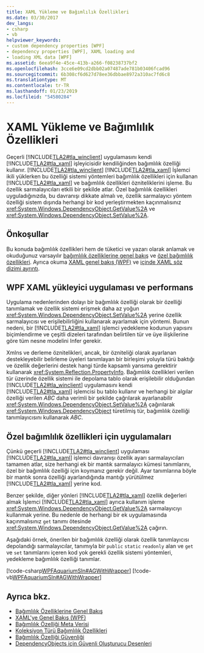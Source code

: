 ```yaml
---
title: XAML Yükleme ve Bağımlılık Özellikleri
ms.date: 03/30/2017
dev_langs:
- csharp
- vb
helpviewer_keywords:
- custom dependency properties [WPF]
- dependency properties [WPF], XAML loading and
- loading XML data [WPF]
ms.assetid: 6eea9f4e-45ce-413b-a266-f08238737bf2
ms.openlocfilehash: 3cce6e09cd2dbb02a07487ade781b03406fcad96
ms.sourcegitcommit: 6b308cf6d627d78ee36dbbae8972a310ac7fd6c8
ms.translationtype: MT
ms.contentlocale: tr-TR
ms.lasthandoff: 01/23/2019
ms.locfileid: "54580284"
---
```

# <a name="xaml-loading-and-dependency-properties"></a>XAML Yükleme ve Bağımlılık Özellikleri
Geçerli [!INCLUDE[TLA2#tla_winclient](../../../../includes/tla2sharptla-winclient-md.md)] uygulamasını kendi [!INCLUDE[TLA2#tla_xaml](../../../../includes/tla2sharptla-xaml-md.md)] işleyicisidir kendiliğinden bağımlılık özelliği kullanır. [!INCLUDE[TLA2#tla_winclient](../../../../includes/tla2sharptla-winclient-md.md)] [!INCLUDE[TLA2#tla_xaml](../../../../includes/tla2sharptla-xaml-md.md)] İşlemci ikili yüklerken bu özelliği sistemi yöntemleri bağımlılık özellikleri için kullanan [!INCLUDE[TLA2#tla_xaml](../../../../includes/tla2sharptla-xaml-md.md)] ve bağımlılık özellikleri özniteliklerini işleme. Bu özellik sarmalayıcıları etkili bir şekilde atlar. Özel bağımlılık özellikleri uyguladığınızda, bu davranışı dikkate almalı ve, özellik sarmalayıcı yöntem özelliği sistem dışında herhangi bir kod yerleştirmekten kaçınmalısınız <xref:System.Windows.DependencyObject.GetValue%2A> ve <xref:System.Windows.DependencyObject.SetValue%2A>.  
  
  
<a name="prerequisites"></a>   
## <a name="prerequisites"></a>Önkoşullar  
 Bu konuda bağımlılık özellikleri hem de tüketici ve yazarı olarak anlamak ve okuduğunuz varsayılır [bağımlılık özelliklerine genel bakış](../../../../docs/framework/wpf/advanced/dependency-properties-overview.md) ve [özel bağımlılık özellikleri](../../../../docs/framework/wpf/advanced/custom-dependency-properties.md). Ayrıca okuma [XAML genel bakış (WPF)](../../../../docs/framework/wpf/advanced/xaml-overview-wpf.md) ve [içinde XAML söz dizimi ayrıntı](../../../../docs/framework/wpf/advanced/xaml-syntax-in-detail.md).  
  
<a name="implementation"></a>   
## <a name="the-wpf-xaml-loader-implementation-and-performance"></a>WPF XAML yükleyici uygulaması ve performans  
 Uygulama nedenlerinden dolayı bir bağımlılık özelliği olarak bir özelliği tanımlamak ve özellik sistemi erişmek daha az yoğun <xref:System.Windows.DependencyObject.SetValue%2A> yerine özellik sarmalayıcısı ve erişilebilirliğini kullanarak ayarlamak için yöntemi. Bunun nedeni, bir [!INCLUDE[TLA2#tla_xaml](../../../../includes/tla2sharptla-xaml-md.md)] işlemci yedekleme kodunun yapısını biçimlendirme ve çeşitli dizeleri tarafından belirtilen tür ve üye ilişkilerine göre tüm nesne modelini Infer gerekir.  
  
 Xmlns ve derleme öznitelikleri, ancak, bir özniteliği olarak ayarlanan destekleyebilir belirleme üyeleri tanımlayan bir birleşimi yoluyla türü baktığı ve özellik değerlerini destek hangi türde kapsamlı yansıma gerektirir kullanarak <xref:System.Reflection.PropertyInfo>. Bağımlılık özellikleri verilen tür üzerinde özellik sistemi ile depolama tablo olarak erişilebilir olduğundan [!INCLUDE[TLA2#tla_winclient](../../../../includes/tla2sharptla-winclient-md.md)] uygulamasını kendi [!INCLUDE[TLA2#tla_xaml](../../../../includes/tla2sharptla-xaml-md.md)] işlemcisi bu tablo kullanır ve herhangi bir algılar özelliği verilen *ABC* daha verimli bir şekilde çağrılarak ayarlanabilir <xref:System.Windows.DependencyObject.SetValue%2A> çağırılarak <xref:System.Windows.DependencyObject> türetilmiş tür, bağımlılık özelliği tanımlayıcısını kullanarak *ABC*.  
  
<a name="implications"></a>   
## <a name="implications-for-custom-dependency-properties"></a>Özel bağımlılık özellikleri için uygulamaları  
 Çünkü geçerli [!INCLUDE[TLA2#tla_winclient](../../../../includes/tla2sharptla-winclient-md.md)] uygulaması [!INCLUDE[TLA2#tla_xaml](../../../../includes/tla2sharptla-xaml-md.md)] işlemci davranışı özellik ayarı sarmalayıcıları tamamen atlar, size herhangi ek bir mantık sarmalayıcı kümesi tanımlarını, özel bir bağımlılık özelliği için koymanız gerekir değil. Ayar tanımlarına böyle bir mantık sonra özelliği ayarlandığında mantığı yürütülmez [!INCLUDE[TLA2#tla_xaml](../../../../includes/tla2sharptla-xaml-md.md)] yerine kod.  
  
 Benzer şekilde, diğer yönleri [!INCLUDE[TLA2#tla_xaml](../../../../includes/tla2sharptla-xaml-md.md)] özellik değerleri almak İşlemci [!INCLUDE[TLA2#tla_xaml](../../../../includes/tla2sharptla-xaml-md.md)] ayrıca kullanım işleme <xref:System.Windows.DependencyObject.GetValue%2A> sarmalayıcıyı kullanmak yerine. Bu nedenle de herhangi bir ek uygulamasında kaçınmalısınız `get` tanımı ötesinde <xref:System.Windows.DependencyObject.GetValue%2A> çağırın.  
  
 Aşağıdaki örnek, önerilen bir bağımlılık özelliği olarak özellik tanımlayıcısı depolandığı sarmalayıcılar, tanımıyla bir `public` `static` `readonly` alan ve `get` ve `set` tanımlarını içeren kod yok gerekli özellik sistemi yöntemleri, yedekleme bağımlılık özelliği tanımlar.  
  
 [!code-csharp[WPFAquariumSln#AGWithWrapper](../../../../samples/snippets/csharp/VS_Snippets_Wpf/WPFAquariumSln/CSharp/WPFAquariumObjects/Class1.cs#agwithwrapper)]
 [!code-vb[WPFAquariumSln#AGWithWrapper](../../../../samples/snippets/visualbasic/VS_Snippets_Wpf/WPFAquariumSln/visualbasic/wpfaquariumobjects/class1.vb#agwithwrapper)]  
  
## <a name="see-also"></a>Ayrıca bkz.
- [Bağımlılık Özelliklerine Genel Bakış](../../../../docs/framework/wpf/advanced/dependency-properties-overview.md)
- [XAML'ye Genel Bakış (WPF)](../../../../docs/framework/wpf/advanced/xaml-overview-wpf.md)
- [Bağımlılık Özelliği Meta Verisi](../../../../docs/framework/wpf/advanced/dependency-property-metadata.md)
- [Koleksiyon Türü Bağımlılık Özellikleri](../../../../docs/framework/wpf/advanced/collection-type-dependency-properties.md)
- [Bağımlılık Özelliği Güvenliği](../../../../docs/framework/wpf/advanced/dependency-property-security.md)
- [DependencyObjects için Güvenli Oluşturucu Desenleri](../../../../docs/framework/wpf/advanced/safe-constructor-patterns-for-dependencyobjects.md)
